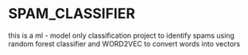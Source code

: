# SPAM_CLASSIFIER
this is a ml - model only classification project to identify spams using random forest classifier and WORD2VEC to convert words into vectors
